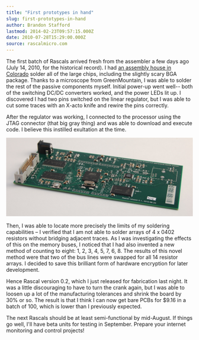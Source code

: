 ```yaml
---
title: "First prototypes in hand"
slug: first-prototypes-in-hand
author: Brandon Stafford
lastmod: 2014-02-23T09:57:15.000Z
date: 2010-07-28T15:29:00.000Z
source: rascalmicro.com
---
```


The first batch of Rascals arrived fresh from the assembler a few days ago (July 14, 2010, for the historical record). I had [an assembly house in Colorado][1] solder all of the large chips, including the slightly scary BGA package. Thanks to a microscope from GreenMountain, I was able to solder the rest of the passive components myself. Initial power-up went well-- both of the switching DC/DC converters worked, and the power LEDs lit up. I discovered I had two pins switched on the linear regulator, but I was able to cut some traces with an X-acto knife and rewire the pins correctly.

After the regulator was working, I connected to the processor using the JTAG connector (that big gray thing) and was able to download and execute code. I believe this instilled exultation at the time.

<img class="span14" src="/img/rascal-0.1-2010-07-28.jpg" alt="Picture of Rascal 0.1">

Then, I was able to locate more precisely the limits of my soldering capabilities – I verified that I am not able to solder arrays of 4 x 0402 resistors without bridging adjacent traces. As I was investigating the effects of this on the memory buses, I noticed that I had also invented a new method of counting to eight: 1, 2, 3, 4, 5, 7, 6, 8. The results of this novel method were that two of the bus lines were swapped for all 14 resistor arrays. I decided to save this brilliant form of hardware encryption for later development.

Hence Rascal version 0.2, which I just released for fabrication last night. It was a little discouraging to have to turn the crank again, but I was able to loosen up a lot of the manufacturing tolerances and shrink the board by 30% or so. The result is that I think I can now get bare PCBs for $9.16 in a batch of 100, which is lower than I previously expected.

The next Rascals should be at least semi-functional by mid-August. If things go well, I'll have beta units for testing in September. Prepare your internet monitoring and control projects!

[1]: http://aapcb.com
